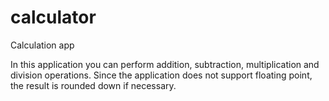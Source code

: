 # calculator
Сalculation app

In this application you can perform addition, subtraction, multiplication and division operations.
Since the application does not support floating point, the result is rounded down if necessary.
